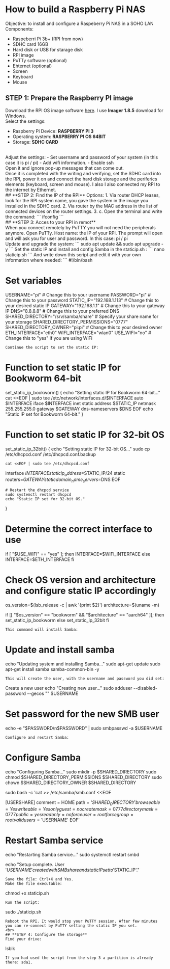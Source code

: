 # **How to build a Raspberry Pi NAS**
Objective: to install and configure a Raspeberry Pi NAS in a SOHO LAN
Components: 
- Raspeberri Pi 3b+ (RPI from now)
- SDHC card 16GB
- Hard disk or USB for starage disk
- RPI image 
- PuTTy software (optional)
- Ehternet (optional)
- Screen   
- Keyboard
- Mouse

## **STEP 1: Prepare the Raspberry PI image**
Download the RPI OS image software [here](https://www.raspberrypi.com/software/).
I use **Imager 1.8.5** download for Windows.
<br>
Select the settings:
- Raspberry Pi Device: **RASPBERRY PI 3**
- Operating system: **RASPBERRY PI OS 64BIT**
- Storage: **SDHC CARD**
<br>
Adjust the settings: 
- Set username and password of your system (in this case it is pi / pi)
- Add wifi information.
- Enable ssh
<br>
Open it and ignore pop-up messages that can come out. 
<br>
Once it is completed with the writing and verifying, set the SDHC card into the RPI, power it on and connect the hard disk storage and the periferics elements (keyboard, screen and mouse). 
I also I also connected my RPI to the internet by Ethernet.
<br>
## **STEP 2: Find the IP of the RPI**
Options:
1. Via router DHCP leases, look for the RPI system name, you gave the system in the image you installed in the SDHC card.
2. Via router by the MAC address in the list of connected devices on the router settings.
3. c.	Open the terminal and write the command: 
```
ifconfig
```
<br>
## **STEP 3: Acces to your RPI in remot**
<br> 
When you connect remotely by PuTTY you will not need the peripherals anymore.
Open PuTTy.
Host name: the IP of your RPI.
The prompt will open and will ask you for user and password. 
In this case: pi / pi
<br>
Update and upgrade the system: 
```
sudo apt update && sudo apt upgrade -y
```
Set the static IP and install and config Samba in the staticip.sh : 
```
nano staticip.sh
```
And write down this script and edit it with your own information where needed: 
```
#!/bin/bash

# Set variables
USERNAME="pi" # Change this to your username 
PASSWORD="pi" # Change this to your password
STATIC_IP="192.168.1.113" # Change this to your desired static IP
GATEWAY="192.168.1.1" # Change this to your gateway IP
DNS="8.8.8.8" # Change this to your preferred DNS
SHARED_DIRECTORY="/srv/samba/share" # Specify your share name for your storage
SHARED_DIRECTORY_PERMISSIONS="0777"
SHARED_DIRECTORY_OWNER="pi:pi" # Change this to your desired owner
ETH_INTERFACE="eth0"
WIFI_INTERFACE="wlan0"
USE_WIFI="no" # Change this to "yes" if you are using WiFi
```
Continue the script to set the static IP:
```
# Function to set static IP for Bookworm 64-bit
set_static_ip_bookworm() {
    echo "Setting static IP for Bookworm 64-bit..."
    cat <<EOF | sudo tee /etc/network/interfaces.d/$INTERFACE
auto $INTERFACE
iface $INTERFACE inet static
    address $STATIC_IP
    netmask 255.255.255.0
    gateway $GATEWAY
    dns-nameservers $DNS
EOF
    echo "Static IP set for Bookworm 64-bit."
}

# Function to set static IP for 32-bit OS
set_static_ip_32bit() {
    echo "Setting static IP for 32-bit OS..."
    sudo cp /etc/dhcpcd.conf /etc/dhcpcd.conf.backup

    cat <<EOF | sudo tee /etc/dhcpcd.conf
interface $INTERFACE
static ip_address=$STATIC_IP/24
static routers=$GATEWAY
static domain_name_servers=$DNS
EOF

    # Restart the dhcpcd service
    sudo systemctl restart dhcpcd
    echo "Static IP set for 32-bit OS."
}

# Determine the correct interface to use
if [ "$USE_WIFI" == "yes" ]; then
    INTERFACE=$WIFI_INTERFACE
else
    INTERFACE=$ETH_INTERFACE
fi

# Check OS version and architecture and configure static IP accordingly
os_version=$(lsb_release -c | awk '{print $2}')
architecture=$(uname -m)

if [[ "$os_version" == "bookworm" && "$architecture" == "aarch64" ]]; then
    set_static_ip_bookworm
else
    set_static_ip_32bit
fi
```
This command will install Samba:
```
# Update and install samba
echo "Updating system and installing Samba..."
sudo apt-get update
sudo apt-get install samba samba-common-bin -y
```
This will create the user, with the username and password you did set: 
```
 Create a new user
echo "Creating new user..."
sudo adduser --disabled-password --gecos "" $USERNAME

# Set password for the new SMB user
echo -e "$PASSWORD\n$PASSWORD" | sudo smbpasswd -a $USERNAME
```
Configure and restart Samba:
```
# Configure Samba
echo "Configuring Samba..."
sudo mkdir -p $SHARED_DIRECTORY
sudo chmod $SHARED_DIRECTORY_PERMISSIONS $SHARED_DIRECTORY
sudo chown $SHARED_DIRECTORY_OWNER $SHARED_DIRECTORY

sudo bash -c 'cat >> /etc/samba/smb.conf <<EOF

[USERSHARE]
   comment = HOME
   path = '$SHARED_DIRECTORY'
   browseable = Yes
   writeable = Yes
   only guest = no
   create mask = 0777
   directory mask = 0777
   public = yes
   read only = no
   force user = root
   force group = root
   valid users = '$USERNAME'
EOF'

# Restart Samba service
echo "Restarting Samba service..."
sudo systemctl restart smbd

echo "Setup complete. User '$USERNAME' created with SMB share and static IP set to '$STATIC_IP'."
```
Save the file: Ctrl+X and Yes.
Make the file executable:
```
chmod +x staticip.sh
```
Run the script:
```
sudo ./staticip.sh
```
Reboot the RPI. It would stop your PuTTY session. After few minutes you can re-connect by PuTTY setting the static IP you set.
<br>
## **STEP 4: Configure the storage**
Find your drive: 
```
lsblk
```
If you had used the script from the step 3 a partition is already there: sda1.



